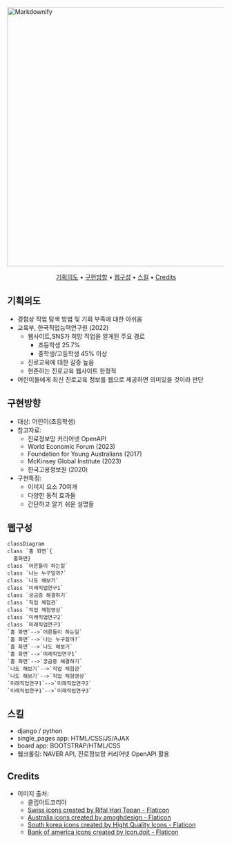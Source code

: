 <img src="https://github.com/ubinjeon/django_project/assets/156033838/26419a91-8ff1-4437-a53b-3dd43ba5d24f" alt="Markdownify" width="600">
<p align ="center">
  <a href="#기획의도">기획의도</a> •
  <a href="#구현방향">구현방향</a> •
  <a href="#웹구성">웹구성</a> •
  <a href="#스킬">스킬</a> •
  <a href="credits">Credits</a>
</p>

## 기획의도
- 경험상 직업 탐색 방법 및 기회 부족에 대한 아쉬움
- 교육부, 한국직업능력연구원 (2022)
    - 웹사이트,SNS가 희망 직업을 알게된 주요 경로
        - 초등학생 25.7%
        - 중학생/고등학생 45% 이상
    - 진로교육에 대한 갈증 높음
    - 현존하는 진로교육 웹사이트 한정적
- 어린이들에게 최신 진로교육 정보를 웹으로 제공하면 의미있을 것이라 판단

## 구현방향
- 대상: 어린이(초등학생)
- 참고자료:
    - 진로정보망 커리어넷 OpenAPI
    - World Economic Forum (2023)
    - Foundation for Young Australians (2017)
    - McKinsey Global Institute (2023)
    - 한국고용정보원 (2020)
- 구현특징:
    - 이미지 요소 70여개
    - 다양한 동적 효과들
    - 간단하고 알기 쉬운 설명들

## 웹구성
```mermaid
classDiagram
class `홈 화면`{
  홈화면}
class `어른들이 하는일`
class `나는 누구일까?`
class `나도 해보기`
class `미래직업연구1`
class `궁금증 해결하기`
class `직업 체험관`
class `직업 체험영상`
class `미래직업연구2`
class `미래직업연구3`
`홈 화면`-->`어른들이 하는일`
`홈 화면`-->`나는 누구일까?`
`홈 화면`-->`나도 해보기`
`홈 화면`-->`미래직업연구1`
`홈 화면`-->`궁금증 해결하기`
`나도 해보기`-->`직업 체험관`
`나도 해보기`-->`직업 체험영상`
`미래직업연구1`-->`미래직업연구2`
`미래직업연구1`-->`미래직업연구3`
```
## 스킬
- django / python
- single_pages app: HTML/CSS/JS/AJAX
- board app: BOOTSTRAP/HTML/CSS
- 웹크롤링: NAVER API, 진로정보망 커리어넷 OpenAPI 활용

## Credits
- 이미지 출처:
  - 클립아트코리아
  - <a href="https://www.flaticon.com/free-icons/swiss" title="swiss icons">Swiss icons created by Rifal Hari Topan - Flaticon</a>
  - <a href="https://www.flaticon.com/free-icons/australia" title="australia icons">Australia icons created by amoghdesign - Flaticon</a>
  - <a href="https://www.flaticon.com/free-icons/south-korea" title="south korea icons">South korea icons created by Hight Quality Icons - Flaticon</a>
  - <a href="https://www.flaticon.com/free-icons/bank-of-america" title="bank of america icons">Bank of america icons created by Icon.doit - Flaticon</a>

